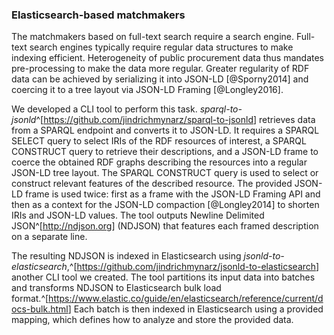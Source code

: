 ### Elasticsearch-based matchmakers

The matchmakers based on full-text search require a search engine.
Full-text search engines typically require regular data structures to make indexing efficient.
Heterogeneity of public procurement data thus mandates pre-processing to make the data more regular.
Greater regularity of RDF data can be achieved by serializing it into JSON-LD [@Sporny2014] and coercing it to a tree layout via JSON-LD Framing [@Longley2016].

We developed a CLI tool to perform this task.
*sparql-to-jsonld*^[<https://github.com/jindrichmynarz/sparql-to-jsonld>] retrieves data from a SPARQL endpoint and converts it to JSON-LD.
It requires a SPARQL SELECT query to select IRIs of the RDF resources of interest, a SPARQL CONSTRUCT query to retrieve their descriptions, and a JSON-LD frame to coerce the obtained RDF graphs describing the resources into a regular JSON-LD tree layout.
The SPARQL CONSTRUCT query is used to select or construct relevant features of the described resource.
The provided JSON-LD frame is used twice: first as a frame with the JSON-LD Framing API and then as a context for the JSON-LD compaction [@Longley2014] to shorten IRIs and JSON-LD values.
The tool outputs Newline Delimited JSON^[<http://ndjson.org>] (NDJSON) that features each framed description on a separate line.

The resulting NDJSON is indexed in Elasticsearch using *jsonld-to-elasticsearch*,^[<https://github.com/jindrichmynarz/jsonld-to-elasticsearch>] another CLI tool we created.
The tool partitions its input data into batches and transforms NDJSON to Elasticsearch bulk load format.^[<https://www.elastic.co/guide/en/elasticsearch/reference/current/docs-bulk.html>]
Each batch is then indexed in Elasticsearch using a provided mapping, which defines how to analyze and store the provided data.

<!--
TODO: Describe the concrete SPARQL CONSTRUCT query used, together with its Elasticsearch mapping, once we have a working Elasticsearch matchmaker.
--> 
